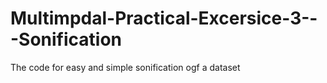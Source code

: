# Multimpdal-Practical-Excersice-3---Sonification
The code for easy and simple sonification ogf a dataset
